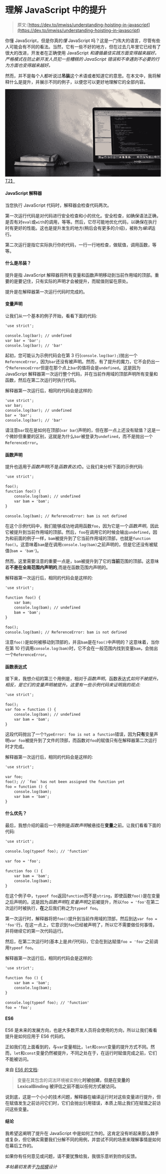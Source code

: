 # 理解 JavaScript 中的提升

> 原文:[https://dev.to/imwiss/understanding-hoisting-in-javascript](https://dev.to/imwiss/understanding-hoisting-in-javascript)

你懂 JavaScript，但是你真的*懂* JavaScript 吗？这是一门伟大的语言，尽管有些人可能会有不同的看法。当然，它有一些不好的地方，但在过去几年里它已经有了很大的改进，开发者在正确使用 JavaScript *和遵循最佳实践方面变得越来越好。严格模式在防止新开发人员犯一些糟糕的 JavaScript 错误和不幸遇到不必要的行为方面也变得越来越好。*

然而，并不是每个人都听说过**吊装**这个术语或者知道它的意思。在本文中，我将解释什么是提升，并展示不同的例子，以便您可以更好地理解它的全部内容。

[![Learning](img/68f7b9837586329bb90876f3b6055202.png)T2】](https://res.cloudinary.com/practicaldev/image/fetch/s--nNSrQyfW--/c_limit%2Cf_auto%2Cfl_progressive%2Cq_auto%2Cw_880/https://www.designingforscale.com/conteimg/2017/03/laptopAndBooks.png)

#### JavaScript 解释器

当您执行 JavaScript 代码时，解释器会检查代码两次。

第一次运行代码是对代码进行安全检查和小的优化。安全检查，如确保语法正确，是否有对`eval`或`with`的调用，等等。然后，它尽可能地优化代码，以确保在执行时有更好的性能。这也是提升发生的地方(稍后会有更多的介绍)，被称为*编译*运行。

第二次运行是指它实际执行你的代码，一行一行地检查，做赋值，调用函数，等等。

#### 什么是吊装？

提升是指 JavaScript 解释器将所有变量和函数声明移动到当前作用域的顶部。重要的是要记住，只有实际的声明才会被提升，而赋值则留在原处。

提升是在解释器第一次运行代码时完成的。

#### 变量声明

让我们从一个基本的例子开始，看看下面的代码:

```
'use strict';

console.log(bar); // undefined
var bar = 'bar';
console.log(bar); // 'bar' 
```

起初，您可能认为示例代码会在第 3 行(`console.log(bar);`)抛出一个`ReferenceError`，因为`bar`还没有被声明。然而，有了提升的魔力，它不会扔出一个`ReferenceError`但是在那个点上`bar`的值将会是`undefined`。这是因为 JavaScript 解释器第一次运行整个代码，并在当前作用域的顶部声明所有变量和函数，然后在第二次运行时执行代码。

解释器第一次运行后，相同的代码会是这样的:

```
'use strict';
var bar;
console.log(bar); // undefined
bar = 'bar';
console.log(bar); // 'bar' 
```

请注意`bar`现在是如何在顶部(`var bar`)声明的，但在那一点上还没有赋值？这是一个微妙但重要的区别，这就是为什么`bar`被登录为`undefined`，而不是抛出一个`ReferenceError`。

#### 函数声明

提升也适用于*函数声明*(不是*函数表达式*)。让我们来分析下面的示例代码:

```
'use strict';

foo();
function foo() {
    console.log(bam); // undefined
    var bam = 'bam';
}

console.log(bam); // ReferenceError: bam is not defined 
```

在这个示例代码中，我们能够成功地调用函数`foo`，因为它是一个*函数声明*，因此它被提升到当前作用域的顶部。然后，`foo`在调用它的时候会输出`undefined`，因为和前面的例子一样，`bam`被提升到了它当前作用域的顶部，也就是`function foo()`。这意味着`bam`是在调用`console.log(bam)`之前声明的，但是它还没有被赋值(`bam = 'bam'`)。

然而，这里需要注意的重要一点是，`bam`被提升到了它的**当前**范围的顶部。这意味着**不是在全局范围内声明的**,而是在函数范围内声明的。

解释器第一次运行后，相同的代码会是这样的:

```
'use strict';

function foo() {
    var bam;
    console.log(bam); // undefined
    bam = 'bam';
}

foo();
console.log(bam); // ReferenceError: bam is not defined 
```

注意`foo()`是如何被移动到顶部的，并且`bam`是在`foo()`中声明的？这意味着，当你在第 10 行调用`console.log(bam)`时，它不会在一般范围内找到变量`bam`，会抛出一个`ReferenceError`。

#### 函数表达式

接下来，我想介绍的第三个用例是，相对于*函数声明*，函数表达式*如何不被提升。相反，是它们的变量声明被提升。这里有一些示例代码来证明我的观点:* 

```
'use strict';

foo();
var foo = function () {
    console.log(bam); // undefined
    var bam = 'bam';
} 
```

这段代码抛出了一个`TypeError: foo is not a function`错误，因为**只有**变量声明`var foo`被提升到了文件的顶部，而函数对`foo`的赋值只有在解释器第二次运行时才完成。

解释器第一次运行后，相同的代码会是这样的:

```
'use strict';

var foo;
foo(); // `foo` has not been assigned the function yet
foo = function () {
    console.log(bam);
    var bam = 'bam';
} 
```

#### 什么优先？

最后，我想介绍的最后一个用例是*函数声明*被悬挂在**变量**之前。让我们看看下面的代码:

```
'use strict';

console.log(typeof foo); // 'function'

var foo = 'foo';

function foo () {
    var bam = 'bam';
    console.log(bam);
} 
```

在这个例子中，`typeof foo`返回`function`而不是`string`，即使函数`foo()`是在变量之后声明的。这是因为*函数声明*在*变量声明*之前被提升，所以`foo = 'foo'`在第二次运行时被执行，**在**之后我们称之为`typeof foo`。

第一次运行时，解释器将把`foo()`提升到当前作用域的顶部，然后到达`var foo = 'foo'`行。在这一点上，它意识到`foo`已经被声明了，所以它不需要做任何事情，并将继续它的第一次代码运行。

然后，在第二次运行时(基本上是*执行*代码)，它会在到达赋值`foo = 'foo'`之前调用`typeof foo`。

解释器第一次运行后，相同的代码会是这样的:

```
'use strict';

function foo () {
    var bam = 'bam';
    console.log(bam);
}

console.log(typeof foo); // 'function'
foo = 'foo'; 
```

#### ES6

ES6 是未来的发展方向，也是大多数开发人员将会使用的方向，所以让我们看看提升是如何应用于 ES6 代码的。

正如我们在上面看到的，与`var`变量相比，`let`和`const`变量的提升方式不同。然而，`let`和`const`变量仍然被提升，不同之处在于，在运行时赋值完成之前，它们不能被访问。

来自 [ES6 的文档](https://tc39.github.io/ecma262/#sec-let-and-const-declarations):

> 变量在其包含的词法环境被实例化**时被创建，但是在变量的 LexicalBinding 被评估之前不能以任何方式被访问。**

说到底，这是一个小小的技术问题，解释器在编译运行时对这些变量进行提升，但在赋值发生之前访问它们时，它们会抛出引用错误，本质上阻止我们在赋值之前访问这些变量。

#### 结论

我希望这阐明了提升在 JavaScript 中是如何工作的。这肯定没有听起来那么棘手或复杂，但它确实需要我们分解不同的用例，并尝试不同的场景来理解事情是如何在幕后工作的。

如果你有任何意见或问题，请不要犹豫给我，我很乐意听到你的反馈。

*本帖最初发表于[为规模](https://designingforscale.com/?utm_source=hoisting&utm_medium=guest-post&utm_campaign=devto)设计*